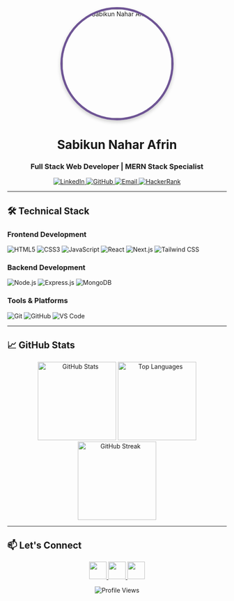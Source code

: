 <div align="center">
  <img src="https://i.ibb.co.com/JFddfdXx/afrin.jpg" width="250" style="border-radius: 50%; border: 5px solid #6e5494; box-shadow: 0 4px 8px rgba(0,0,0,0.2);" alt="Sabikun Nahar Afrin"/>
  
  <h1>Sabikun Nahar Afrin</h1>
  <h3>Full Stack Web Developer | MERN Stack Specialist</h3>
  
  <p>
    <a href="https://linkedin.com/in/afrin025" target="_blank">
      <img src="https://img.shields.io/badge/-LinkedIn-0077B5?style=for-the-badge&logo=linkedin&logoColor=white" alt="LinkedIn"/>
    </a>
    <a href="https://github.com/afrin823" target="_blank">
      <img src="https://img.shields.io/badge/-GitHub-181717?style=for-the-badge&logo=github&logoColor=white" alt="GitHub"/>
    </a>
    <a href="mailto:afrin12490@gmail.com">
      <img src="https://img.shields.io/badge/-Gmail-D14836?style=for-the-badge&logo=gmail&logoColor=white" alt="Email"/>
    </a>
    <a href="https://www.hackerrank.com/profile/afrin12490" target="_blank">
      <img src="https://img.shields.io/badge/-HackerRank-2EC866?style=for-the-badge&logo=HackerRank&logoColor=white" alt="HackerRank"/>
    </a>
  </p>
</div>

---

## 🛠️ Technical Stack

### Frontend Development
<div>
  <img src="https://img.shields.io/badge/HTML5-E34F26?style=for-the-badge&logo=html5&logoColor=white" alt="HTML5"/>
  <img src="https://img.shields.io/badge/CSS3-1572B6?style=for-the-badge&logo=css3&logoColor=white" alt="CSS3"/>
  <img src="https://img.shields.io/badge/JavaScript-F7DF1E?style=for-the-badge&logo=javascript&logoColor=black" alt="JavaScript"/>
  <img src="https://img.shields.io/badge/React-20232A?style=for-the-badge&logo=react&logoColor=61DAFB" alt="React"/>
  <img src="https://img.shields.io/badge/Next.js-000000?style=for-the-badge&logo=next.js&logoColor=white" alt="Next.js"/>
  <img src="https://img.shields.io/badge/Tailwind_CSS-38B2AC?style=for-the-badge&logo=tailwind-css&logoColor=white" alt="Tailwind CSS"/>
</div>

### Backend Development
<div>
  <img src="https://img.shields.io/badge/Node.js-339933?style=for-the-badge&logo=nodedotjs&logoColor=white" alt="Node.js"/>
  <img src="https://img.shields.io/badge/Express.js-000000?style=for-the-badge&logo=express&logoColor=white" alt="Express.js"/>
  <img src="https://img.shields.io/badge/MongoDB-47A248?style=for-the-badge&logo=mongodb&logoColor=white" alt="MongoDB"/>
</div>

### Tools & Platforms
<div>
  <img src="https://img.shields.io/badge/Git-F05032?style=for-the-badge&logo=git&logoColor=white" alt="Git"/>
  <img src="https://img.shields.io/badge/GitHub-100000?style=for-the-badge&logo=github&logoColor=white" alt="GitHub"/>
  <img src="https://img.shields.io/badge/VS_Code-007ACC?style=for-the-badge&logo=visual-studio-code&logoColor=white" alt="VS Code"/>
</div>

---

## 📈 GitHub Stats

<div align="center">
  <img height="180em" src="https://github-readme-stats.vercel.app/api?username=afrin823&show_icons=true&theme=radical&include_all_commits=true&count_private=true" alt="GitHub Stats"/>
  <img height="180em" src="https://github-readme-stats.vercel.app/api/top-langs/?username=afrin823&layout=compact&langs_count=8&theme=radical" alt="Top Languages"/>
  <img height="180em" src="https://github-readme-streak-stats.herokuapp.com/?user=afrin823&theme=radical" alt="GitHub Streak"/>
</div>

---


## 📫 Let's Connect

<p align="center">
  <a href="https://linkedin.com/in/afrin025" target="_blank">
    <img src="https://img.icons8.com/color/48/000000/linkedin.png" width="40"/>
  </a>
  <a href="https://x.com/Afrin025" target="_blank">
    <img src="https://img.icons8.com/color/48/000000/twitter.png" width="40"/>
  </a>
  <a href="mailto:afrin12490@gmail.com">
    <img src="https://img.icons8.com/color/48/000000/gmail.png" width="40"/>
  </a>
</p>

<div align="center">
  <img src="https://komarev.com/ghpvc/?username=afrin823&label=Profile%20views&color=0e75b6&style=flat" alt="Profile Views" />
</div>
